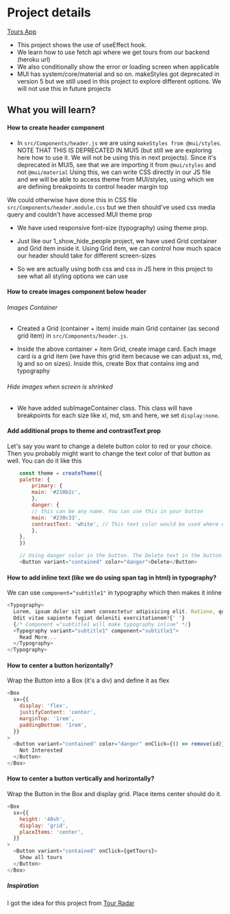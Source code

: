# Project details

[Tours App](https://2-tours-app.netlify.app/)

- This project shows the use of useEffect hook.
- We learn how to use fetch api where we get tours from our backend (heroku url)
- We also conditionally show the error or loading screen when applicable
- MUI has system/core/material and so on. makeStyles got deprecated in version 5 but we still used in this project to explore different options. We will not use this in future projects

## What you will learn?

#### How to create header component

- In `src/Components/header.js` we are using `makeStyles from @mui/styles`. NOTE THAT THIS IS DEPRECATED IN MUI5 (but still we are exploring here how to use it. We will not be using this in next projects). Since it's deprecated in MUI5, see that we are importing it from `@mui/styles` and not `@mui/material` Using this, we can write CSS directly in our JS file and we will be able to access theme from MUI/styles, using which we are defining breakpoints to control header margin top

We could otherwise have done this in CSS file `src/Components/header.module.css` but we then should've used css media query and couldn't have accessed MUI theme prop

- We have used responsive font-size (typography) using theme prop.

- Just like our 1_show_hide_people project, we have used Grid container and Grid item inside it. Using Grid item, we can control how much space our header should take for different screen-sizes

- So we are actually using both css and css in JS here in this project to see what all styling options we can use

#### How to create images component below header

###### Images Container

- Created a Grid (container + item) inside main Grid container (as second grid item) in `src/Components/header.js`.

- Inside the above container + item Grid, create image card. Each image card is a grid item (we have this grid item because we can adjust xs, md, lg and so on sizes). Inside this, create Box that contains img and typography

###### Hide images when screen is shrinked

- We have added subImageContainer class. This class will have breakpoints for each size like xl, md, sm and here, we set `display:none`.

#### Add additional props to theme and contrastText prop

Let's say you want to change a delete button color to red or your choice. Then you probably might want to change the text color of that button as well. You can do it like this

```js
    const theme = createTheme({
    palette: {
        primary: {
        main: '#210b2c',
        },
        danger: {
        // this can be any name. You can use this in your button
        main: '#230c33',
        contrastText: 'white', // This text color would be used where ever you use danger color
        },
    },
    })

    // Using danger color in the button. The Delete text in the button would be white (contrastText)
    <Button variant="contained" color="danger">Delete</Button>
```

#### How to add inline text (like we do using span tag in html) in typography?

We can use `component="subtitle1"` in typography which then makes it inline

```js
<Typography>
  Lorem, ipsum dolor sit amet consectetur adipisicing elit. Ratione, quo ipsam?
  Odit vitae sapiente fugiat deleniti exercitationem?{' '}
  {/* Component ="subtitle1 will make typography inline" */}
  <Typography variant="subtitle1" component="subtitle1">
    Read More...
  </Typography>
</Typography>
```

#### How to center a button horizontally?

Wrap the Button into a Box (it's a div) and define it as flex

```js
<Box
  sx={{
    display: 'flex',
    justifyContent: 'center',
    marginTop: '1rem',
    paddingBottom: '1rem',
  }}
>
  <Button variant="contained" color="danger" onClick={() => remove(id)}>
    Not Interested
  </Button>
</Box>
```

#### How to center a button vertically and horizontally?

Wrap the Button in the Box and display grid. Place items center should do it.

```js
<Box
  sx={{
    height: '40vh',
    display: 'grid',
    placeItems: 'center',
  }}
>
  <Button variant="contained" onClick={getTours}>
    Show all tours
  </Button>
</Box>
```

##### Inspiration

I got the idea for this project from [Tour Radar](https://www.tourradar.com/)
